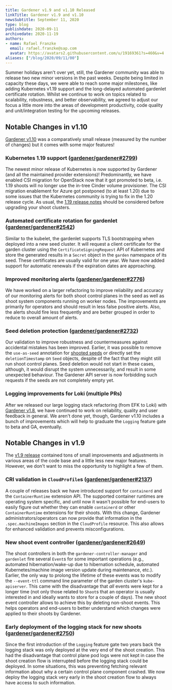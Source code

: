 ```yaml
---
title: Gardener v1.9 and v1.10 Released
linkTitle: Gardener v1.9 and v1.10
newsSubtitle: September 11, 2020
type: blog
publishdate: 2020-09-11
archivedate: 2020-11-19
authors:
- name: Rafael Franzke
  email: rafael.franzke@sap.com
  avatar: https://avatars2.githubusercontent.com/u/19169361?s=460&v=4
aliases: ["/blog/2020/09/11/00"]
---
```


Summer holidays aren't over yet, still, the Gardener community was able to release two new minor versions in the past weeks.
Despite being limited in capacity these days, we were able to reach some major milestones, like adding Kubernetes v1.19 support and the long-delayed automated gardenlet certificate rotation.
Whilst we continue to work on topics related to scalability, robustness, and better observability, we agreed to adjust our focus a little more into the areas of development productivity, code quality and unit/integration testing for the upcoming releases.

## Notable Changes in v1.10

[Gardener v1.10](https://github.com/gardener/gardener/releases/tag/v1.10.0) was a comparatively small release (measured by the number of changes) but it comes with some major features!

### Kubernetes 1.19 support ([gardener/gardener#2799](https://github.com/gardener/gardener/pull/2799))

The newest minor release of Kubernetes is now supported by Gardener (and all the maintained provider extensions)!
Predominantly, we have enabled CSI migration for OpenStack now that it got promoted to beta, i.e. 1.19 shoots will no longer use the in-tree Cinder volume provisioner.
The CSI migration enablement for Azure got postponed (to at least 1.20) due to some issues that the Kubernetes community is trying to fix in the 1.20 release cycle.
As usual, the [1.19 release notes](https://github.com/kubernetes/kubernetes/blob/master/CHANGELOG/CHANGELOG-1.19.md) should be considered before upgrading your shoot clusters.

### Automated certificate rotation for gardenlet ([gardener/gardener#2542](https://github.com/gardener/gardener/pull/2542))

Similar to the kubelet, the gardenlet supports TLS bootstrapping when deployed into a new seed cluster.
It will request a client certificate for the garden cluster using the `CertificateSigningRequest` API of Kubernetes and store the generated results in a `Secret` object in the `garden` namespace of its seed.
These certificates are usually valid for one year.
We have now added support for automatic renewals if the expiration dates are approaching.

### Improved monitoring alerts ([gardener/gardener#2776](https://github.com/gardener/gardener/pull/2776))

We have worked on a larger refactoring to improve reliability and accuracy of our monitoring alerts for both shoot control planes in the seed as well as shoot system components running on worker nodes.
The improvements are primarily for operators and should result in less false positive alerts.
Also, the alerts should fire less frequently and are better grouped in order to reduce to overall amount of alerts.

### Seed deletion protection ([gardener/gardener#2732](https://github.com/gardener/gardener/pull/2732))

Our validation to improve robustness and countermeasures against accidental mistakes has been improved.
Earlier, it was possible to remove the `use-as-seed` annotation for [shooted seeds](https://github.com/gardener/gardener/blob/master/docs/usage/shooted_seed.md) or directly set the `deletionTimestamp` on `Seed` objects, despite of the fact that they might still run shoot control planes.
Seed deletion would not start in these cases, although, it would disrupt the system unnecessarily, and result in some unexpected behaviour.
The Gardener API server is now forbidding such requests if the seeds are not completely empty yet.

### Logging improvements for Loki (multiple PRs)

After we released our large logging stack refactoring (from EFK to Loki) with [Gardener v1.8](https://gardener.cloud/blog/2020-08/00/), we have continued to work on reliability, quality and user feedback in general.
We aren't done yet, though, Gardener v1.10 includes a bunch of improvements which will help to graduate the `Logging` feature gate to beta and GA, eventually.

## Notable Changes in v1.9

The [v1.9 release](https://github.com/gardener/gardener/releases/tag/v1.9.0) contained tons of small improvements and adjustments in various areas of the code base and a little less new major features.
However, we don't want to miss the opportunity to highlight a few of them.

### CRI validation in `CloudProfile`s ([gardener/gardener#2137](https://github.com/gardener/gardener/pull/2137))

A couple of releases back we have introduced support for `containerd` and the `ContainerRuntime` extension API.
The supported container runtimes are operating system specific, and until now it wasn't possible for end-users to easily figure out whether they can enable `containerd` or other `ContainerRuntime` extensions for their shoots.
With this change, Gardener administrators/operators can now provide that information in the `.spec.machineImages` section in the `CloudProfile` resource.
This also allows for enhanced validation and prevents misconfigurations.

### New shoot event controller ([gardener/gardener#2649](https://github.com/gardener/gardener/pull/2649))

The shoot controllers in both the `gardener-controller-manager` and `gardenlet` fire several `Event`s for some important operations (e.g., automated hibernation/wake-up due to hibernation schedule, automated Kubernetes/machine image version update during maintenance, etc.).
Earlier, the only way to prolong the lifetime of these events was to modify the `--event-ttl` command line parameter of the garden cluster's `kube-apiserver`.
This came with the disadvantage that *all* events were kept for a longer time (not only those related to `Shoot`s that an operator is usually interested in and ideally wants to store for a couple of days).
The new shoot event controller allows to achieve this by deleting non-shoot events.
This helps operators and end-users to better understand which changes were applied to their shoots by Gardener.

### Early deployment of the logging stack for new shoots ([gardener/gardener#2750](https://github.com/gardener/gardener/pull/2750))

Since the first introduction of the `Logging` feature gate two years back the logging stack was only deployed at the very end of the shoot creation.
This had the disadvantage that control plane pod logs were not kept in case the shoot creation flow is interrupted before the logging stack could be deployed.
In some situations, this was preventing fetching relevant information about why a certain control plane component crashed.
We now deploy the logging stack very early in the shoot creation flow to always have access to such information.
